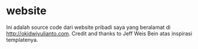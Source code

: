 # website
Ini adalah source code dari website pribadi saya yang beralamat di http://okidwiyulianto.com.
Credit and thanks to Jeff Weis Bein atas inspirasi templatenya.
